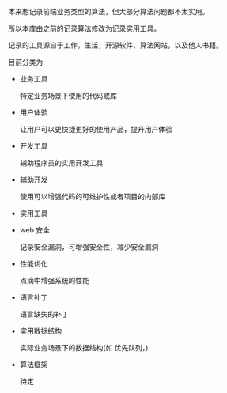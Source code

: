 本来想记录前端业务类型的算法，但大部分算法问题都不太实用。

所以本库由之前的记录算法修改为记录实用工具。

记录的工具源自于工作，生活，开源软件，算法网站，以及他人书籍。

目前分类为:
 
- 业务工具

  特定业务场景下使用的代码或库
  
- 用户体验

  让用户可以更快捷更好的使用产品，提升用户体验

- 开发工具

  辅助程序员的实用开发工具  

- 辅助开发

  使用可以增强代码的可维护性或者项目的内部库  

- 实用工具
  
    
- web 安全
    
  记录安全漏洞，可增强安全性，减少安全漏洞

- 性能优化

  点滴中增强系统的性能
  
- 语言补丁
  
  语言缺失的补丁
  
- 实用数据结构
   
  实际业务场景下的数据结构(如 优先队列，)
  
- 算法框架
   
  待定       
